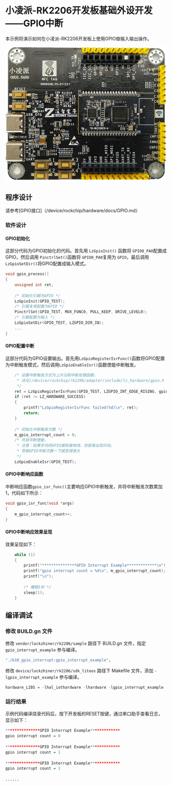 # 小凌派-RK2206开发板基础外设开发——GPIO中断

本示例将演示如何在小凌派-RK2206开发板上使用GPIO做输入输出操作。

![小凌派-RK2206](/vendor/lockzhiner/rk2206/docs/figures/lockzhiner-rk2206.jpg)

## 程序设计

请参考[GPIO接口]（/device/rockchip/hardware/docs/GPIO.md）

### 软件设计

#### GPIO初始化

这部分代码为GPIO初始化的代码。首先用 `LzGpioInit()` 函数将 `GPIO0_PA0`配置成GPIO，然后调用 `PinctrlSet()`函数将 `GPIO0_PA0`复用为 `GPIO`，最后调用`LzGpioSetDir()`将GPIO配置成输入模式。

```c
void gpio_process()
{
    unsigned int ret;

    /* 初始化引脚为GPIO */
    LzGpioInit(GPIO_TEST);
    /* 引脚复用配置为GPIO */
    PinctrlSet(GPIO_TEST, MUX_FUNC0, PULL_KEEP, DRIVE_LEVEL0);
    /* 引脚配置为输入 */
    LzGpioSetDir(GPIO_TEST, LZGPIO_DIR_IN);
    ...
}
```

#### GPIO配置中断

这部分代码为GPIO设置输出。首先用`LzGpioRegisterIsrFunc()`函数将GPIO配置为中断触发模式，然后调用`LzGpioEnableIsr()`函数使能中断触发。

```c
	/* 设置中断触发方式为上升沿和中断处理函数，
     * 详见//device/rockchip/rk2206/adapter/include/lz_hardware/gpio.h
     */
    ret = LzGpioRegisterIsrFunc(GPIO_TEST, LZGPIO_INT_EDGE_RISING, gpio_isr_func, NULL);
    if (ret != LZ_HARDWARE_SUCCESS)
    {
        printf("LzGpioRegisterIsrFunc failed(%d)\n", ret);
        return;
    }

    /* 初始化中断触发次数 */
    m_gpio_interrupt_count = 0;
    /* 开启中断使能，
     * 注意：如果手动将GPIO接到接地线，则容易出现抖动，
     * 导致GPIO中断次数一下就变得很大
     */
    LzGpioEnableIsr(GPIO_TEST);
```

#### GPIO中断响应函数

中断响应函数`gpio_isr_func()`主要响应GPIO中断触发，并将中断触发次数累加1，代码如下所示：

```c
void gpio_isr_func(void *args)
{
    m_gpio_interrupt_count++;
}
```

#### GPIO中断响应效果呈现

效果呈现如下：

```c
	while (1)
    {
        printf("***************GPIO Interrupt Example*************\n");
        printf("gpio interrupt count = %d\n", m_gpio_interrupt_count);
        printf("\n");
        
        /* 睡眠1秒 */
        sleep(1);
    }
```

## 编译调试

### 修改 BUILD.gn 文件

修改 `vendor/lockzhiner/rk2206/sample` 路径下 BUILD.gn 文件，指定 `gpio_interrupt_example` 参与编译。

```r
"./b10_gpio_interrupt:gpio_interrupt_example",
```

修改 `device/lockzhiner/rk2206/sdk_liteos` 路径下 Makefile 文件，添加 `-lgpio_interrupt_example` 参与编译。

```r
hardware_LIBS = -lhal_iothardware -lhardware -lgpio_interrupt_example
```

### 运行结果

示例代码编译烧录代码后，按下开发板的RESET按键，通过串口助手查看日志，显示如下：

```r
***************GPIO Interrupt Example*************
gpio interrupt count = 0

***************GPIO Interrupt Example*************
gpio interrupt count = 1

***************GPIO Interrupt Example*************
gpio interrupt count = 1

......
```

